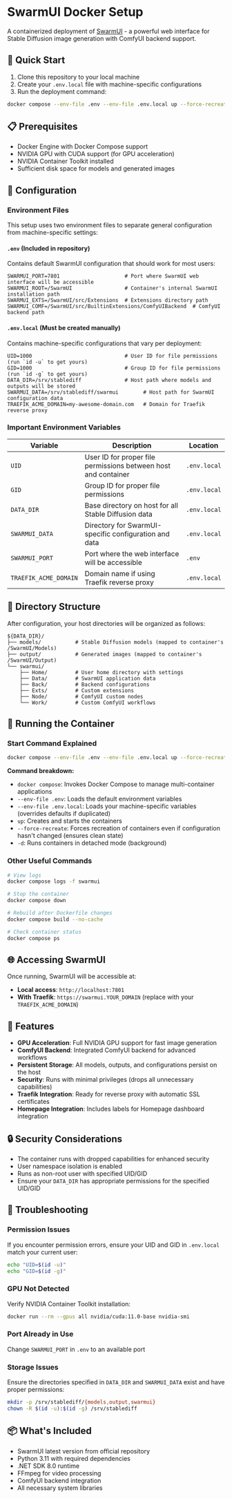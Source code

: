 # SwarmUI Docker Setup

A containerized deployment of [SwarmUI](https://github.com/mcmonkeyprojects/SwarmUI) - a powerful web interface for Stable Diffusion image generation with ComfyUI backend support.

## 🚀 Quick Start

1. Clone this repository to your local machine
2. Create your `.env.local` file with machine-specific configurations
3. Run the deployment command:

```bash
docker compose --env-file .env --env-file .env.local up --force-recreate -d
```

## 📋 Prerequisites

- Docker Engine with Docker Compose support
- NVIDIA GPU with CUDA support (for GPU acceleration)
- NVIDIA Container Toolkit installed
- Sufficient disk space for models and generated images

## 🔧 Configuration

### Environment Files

This setup uses two environment files to separate general configuration from machine-specific settings:

#### `.env` (Included in repository)
Contains default SwarmUI configuration that should work for most users:

```env
SWARMUI_PORT=7801                     # Port where SwarmUI web interface will be accessible
SWARMUI_ROOT=/SwarmUI                 # Container's internal SwarmUI installation path
SWARMUI_EXTS=/SwarmUI/src/Extensions  # Extensions directory path
SWARMUI_COMF=/SwarmUI/src/BuiltinExtensions/ComfyUIBackend  # ComfyUI backend path
```

#### `.env.local` (Must be created manually)
Contains machine-specific configurations that vary per deployment:

```env
UID=1000                              # User ID for file permissions (run `id -u` to get yours)
GID=1000                              # Group ID for file permissions (run `id -g` to get yours)
DATA_DIR=/srv/stablediff              # Host path where models and outputs will be stored
SWARMUI_DATA=/srv/stablediff/swarmui        # Host path for SwarmUI configuration data
TRAEFIK_ACME_DOMAIN=my-awesome-domain.com   # Domain for Traefik reverse proxy
```

### Important Environment Variables

| Variable | Description | Location |
|----------|-------------|----------|
| `UID` | User ID for proper file permissions between host and container | `.env.local` |
| `GID` | Group ID for proper file permissions | `.env.local` |
| `DATA_DIR` | Base directory on host for all Stable Diffusion data | `.env.local` |
| `SWARMUI_DATA` | Directory for SwarmUI-specific configuration and data | `.env.local` |
| `SWARMUI_PORT` | Port where the web interface will be accessible | `.env` |
| `TRAEFIK_ACME_DOMAIN` | Domain name if using Traefik reverse proxy | `.env.local` |

## 📁 Directory Structure

After configuration, your host directories will be organized as follows:

```
${DATA_DIR}/
├── models/           # Stable Diffusion models (mapped to container's /SwarmUI/Models)
├── output/           # Generated images (mapped to container's /SwarmUI/Output)
└── swarmui/
    ├── Home/         # User home directory with settings
    ├── Data/         # SwarmUI application data
    ├── Back/         # Backend configurations
    ├── Exts/         # Custom extensions
    ├── Node/         # ComfyUI custom nodes
    └── Work/         # Custom ComfyUI workflows
```

## 🏃 Running the Container

### Start Command Explained

```bash
docker compose --env-file .env --env-file .env.local up --force-recreate -d
```

**Command breakdown:**
- `docker compose`: Invokes Docker Compose to manage multi-container applications
- `--env-file .env`: Loads the default environment variables
- `--env-file .env.local`: Loads your machine-specific variables (overrides defaults if duplicated)
- `up`: Creates and starts the containers
- `--force-recreate`: Forces recreation of containers even if configuration hasn't changed (ensures clean state)
- `-d`: Runs containers in detached mode (background)

### Other Useful Commands

```bash
# View logs
docker compose logs -f swarmui

# Stop the container
docker compose down

# Rebuild after Dockerfile changes
docker compose build --no-cache

# Check container status
docker compose ps
```

## 🌐 Accessing SwarmUI

Once running, SwarmUI will be accessible at:
- **Local access**: `http://localhost:7801`
- **With Traefik**: `https://swarmui.YOUR_DOMAIN` (replace with your `TRAEFIK_ACME_DOMAIN`)

## 🎯 Features

- **GPU Acceleration**: Full NVIDIA GPU support for fast image generation
- **ComfyUI Backend**: Integrated ComfyUI backend for advanced workflows
- **Persistent Storage**: All models, outputs, and configurations persist on the host
- **Security**: Runs with minimal privileges (drops all unnecessary capabilities)
- **Traefik Integration**: Ready for reverse proxy with automatic SSL certificates
- **Homepage Integration**: Includes labels for Homepage dashboard integration

## 🔒 Security Considerations

- The container runs with dropped capabilities for enhanced security
- User namespace isolation is enabled
- Runs as non-root user with specified UID/GID
- Ensure your `DATA_DIR` has appropriate permissions for the specified UID/GID

## 🐛 Troubleshooting

### Permission Issues
If you encounter permission errors, ensure your UID and GID in `.env.local` match your current user:
```bash
echo "UID=$(id -u)"
echo "GID=$(id -g)"
```

### GPU Not Detected
Verify NVIDIA Container Toolkit installation:
```bash
docker run --rm --gpus all nvidia/cuda:11.0-base nvidia-smi
```

### Port Already in Use
Change `SWARMUI_PORT` in `.env` to an available port

### Storage Issues
Ensure the directories specified in `DATA_DIR` and `SWARMUI_DATA` exist and have proper permissions:
```bash
mkdir -p /srv/stablediff/{models,output,swarmui}
chown -R $(id -u):$(id -g) /srv/stablediff
```

## 📦 What's Included

- SwarmUI latest version from official repository
- Python 3.11 with required dependencies
- .NET SDK 8.0 runtime
- FFmpeg for video processing
- ComfyUI backend integration
- All necessary system libraries
